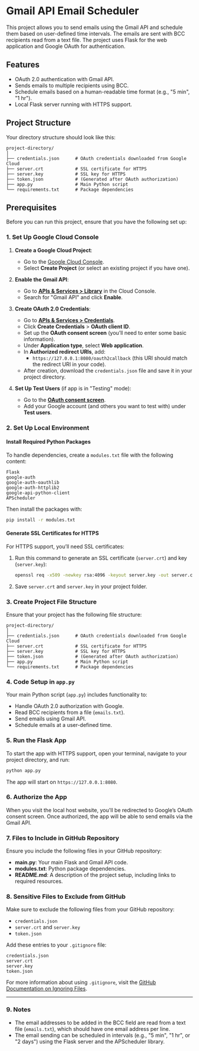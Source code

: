 # Gmail API Email Scheduler

This project allows you to send emails using the Gmail API and schedule them based on user-defined time intervals. The emails are sent with BCC recipients read from a text file. The project uses Flask for the web application and Google OAuth for authentication.

## Features
- OAuth 2.0 authentication with Gmail API.
- Sends emails to multiple recipients using BCC.
- Schedule emails based on a human-readable time format (e.g., "5 min", "1 hr").
- Local Flask server running with HTTPS support.

## Project Structure

Your directory structure should look like this:

```
project-directory/
│
├── credentials.json      # OAuth credentials downloaded from Google Cloud
├── server.crt            # SSL certificate for HTTPS
├── server.key            # SSL key for HTTPS
├── token.json            # (Generated after OAuth authorization)
├── app.py                # Main Python script
└── requirements.txt      # Package dependencies
```

## Prerequisites

Before you can run this project, ensure that you have the following set up:

### 1. **Set Up Google Cloud Console**

1. **Create a Google Cloud Project**:
   - Go to the [Google Cloud Console](https://console.cloud.google.com/).
   - Select **Create Project** (or select an existing project if you have one).

2. **Enable the Gmail API**:
   - Go to **[APIs & Services > Library](https://console.cloud.google.com/apis/library)** in the Cloud Console.
   - Search for "Gmail API" and click **Enable**.

3. **Create OAuth 2.0 Credentials**:
   - Go to **[APIs & Services > Credentials](https://console.cloud.google.com/apis/credentials)**.
   - Click **Create Credentials** > **OAuth client ID**.
   - Set up the **OAuth consent screen** (you’ll need to enter some basic information).
   - Under **Application type**, select **Web application**.
   - In **Authorized redirect URIs**, add:
     - `https://127.0.0.1:8080/oauth2callback` (this URI should match the redirect URI in your code).
   - After creation, download the `credentials.json` file and save it in your project directory.

4. **Set Up Test Users** (if app is in "Testing" mode):
   - Go to the **[OAuth consent screen](https://console.cloud.google.com/apis/credentials/consent)**.
   - Add your Google account (and others you want to test with) under **Test users**.

### 2. **Set Up Local Environment**

#### Install Required Python Packages

To handle dependencies, create a `modules.txt` file with the following content:

```plaintext
Flask
google-auth
google-auth-oauthlib
google-auth-httplib2
google-api-python-client
APScheduler
```

Then install the packages with:

```bash
pip install -r modules.txt
```

#### Generate SSL Certificates for HTTPS

For HTTPS support, you’ll need SSL certificates:

1. Run this command to generate an SSL certificate (`server.crt`) and key (`server.key`):

   ```bash
   openssl req -x509 -newkey rsa:4096 -keyout server.key -out server.crt -days 365 -nodes
   ```

2. Save `server.crt` and `server.key` in your project folder.

### 3. **Create Project File Structure**

Ensure that your project has the following file structure:

```
project-directory/
│
├── credentials.json      # OAuth credentials downloaded from Google Cloud
├── server.crt            # SSL certificate for HTTPS
├── server.key            # SSL key for HTTPS
├── token.json            # (Generated after OAuth authorization)
├── app.py                # Main Python script
└── requirements.txt      # Package dependencies
```

### 4. **Code Setup in `app.py`**

Your main Python script (`app.py`) includes functionality to:

- Handle OAuth 2.0 authorization with Google.
- Read BCC recipients from a file (`emails.txt`).
- Send emails using Gmail API.
- Schedule emails at a user-defined time.

### 5. **Run the Flask App**

To start the app with HTTPS support, open your terminal, navigate to your project directory, and run:

```bash
python app.py
```

The app will start on `https://127.0.0.1:8080`.

### 6. **Authorize the App**

When you visit the local host website, you'll be redirected to Google’s OAuth consent screen. Once authorized, the app will be able to send emails via the Gmail API.

### 7. **Files to Include in GitHub Repository**

Ensure you include the following files in your GitHub repository:

- **main.py**: Your main Flask and Gmail API code.
- **modules.txt**: Python package dependencies.
- **README.md**: A description of the project setup, including links to required resources.

### 8. **Sensitive Files to Exclude from GitHub**

Make sure to exclude the following files from your GitHub repository:

- `credentials.json`
- `server.crt` and `server.key`
- `token.json`

Add these entries to your `.gitignore` file:

```plaintext
credentials.json
server.crt
server.key
token.json
```

For more information about using `.gitignore`, visit the [GitHub Documentation on Ignoring Files](https://docs.github.com/en/get-started/getting-started-with-git/ignoring-files).

---

### 9. **Notes**

- The email addresses to be added in the BCC field are read from a text file (`emails.txt`), which should have one email address per line.
- The email sending can be scheduled in intervals (e.g., "5 min", "1 hr", or "2 days") using the Flask server and the APScheduler library.
